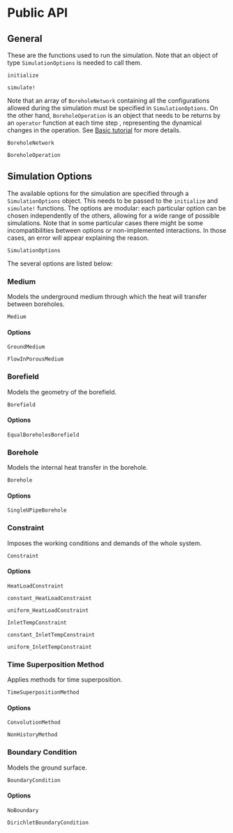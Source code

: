 # Public API

## General 

These are the functions used to run the simulation. Note that an object of type `SimulationOptions` is needed to call them.

```@docs
initialize
```

```@docs
simulate!
```

Note that an array of `BoreholeNetwork` containing all the configurations allowed during the simulation must be specified in `SimulationOptions`.
On the other hand, `BoreholeOperation` is an object that needs to be returns by an `operator` function at each time step , representing the dynamical changes in the operation. See [Basic tutorial](@ref) for more details.

```@docs
BoreholeNetwork
```

```@docs
BoreholeOperation
```


## Simulation Options

The available options for the simulation are specified through a `SimulationOptions` object. This needs to be passed to the `initialize` and `simulate!` functions.
The options are modular: each particular option can be chosen independently of the others, allowing for a wide range of possible simulations. 
Note that in some particular cases there might be some incompatibilities between options or non-implemented interactions. In those cases, an error will appear explaining the reason.

```@docs
SimulationOptions
```

The several options are listed below:

### Medium

Models the underground medium through which the heat will transfer between boreholes.

```@docs
Medium
```

#### Options

```@docs
GroundMedium
```

```@docs
FlowInPorousMedium
```

### Borefield

Models the geometry of the borefield.

```@docs
Borefield
```

#### Options

```@docs
EqualBoreholesBorefield
```

### Borehole

Models the internal heat transfer in the borehole.

```@docs
Borehole
```

#### Options

```@docs
SingleUPipeBorehole
```

### Constraint

Imposes the working conditions and demands of the whole system.

```@docs
Constraint
```

#### Options

```@docs
HeatLoadConstraint
```

```@docs
constant_HeatLoadConstraint
```

```@docs
uniform_HeatLoadConstraint
```

```@docs
InletTempConstraint
```

```@docs
constant_InletTempConstraint
```

```@docs
uniform_InletTempConstraint
```

### Time Superposition Method

Applies methods for time superposition.

```@docs
TimeSuperpositionMethod
```

#### Options

```@docs
ConvolutionMethod
```

```@docs
NonHistoryMethod
```

### Boundary Condition

Models the ground surface.

```@docs
BoundaryCondition
```

#### Options
```@docs
NoBoundary
```

```@docs
DirichletBoundaryCondition
```
